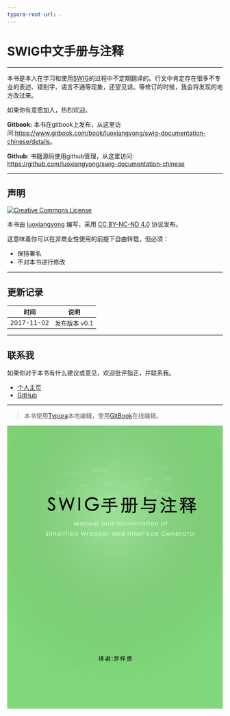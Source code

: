 ```yaml
---
typora-root-url: .
---
```




# SWIG中文手册与注释

***

本书是本人在学习和使用[SWIG](http://www.swig.org)的过程中不定期翻译的。行文中肯定存在很多不专业的表述、错别字、语言不通等现象，还望见谅。等修订的时候，我会将发现的地方改过来。

如果你有意愿加入，热烈欢迎。

**Gitbook:** 本书在gitbook上发布，从这里访问:<https://www.gitbook.com/book/luoxiangyong/swig-documentation-chinese/details>。

**Github:** 书籍源码使用github管理，从这里访问: <https://github.com/luoxiangyong/swig-documentation-chinese>

***
## 声明

<a rel="license" href="https://creativecommons.org/licenses/by-nc-nd/4.0/"><img alt="Creative Commons License" style="border-width:0" src="https://i.creativecommons.org/l/by-nc-nd/4.0/88x31.png" /></a>

本书由 [luoxiangyong](https://github.com/luoxiangyong) 编写，采用 [CC BY-NC-ND 4.0](https://creativecommons.org/licenses/by-nc-nd/4.0/deed.zh) 协议发布。

这意味着你可以在非商业性使用的前提下自由转载，但必须：

+ 保持署名
+ 不对本书进行修改

***
## 更新记录

| 时间 | 说明 |
| :---: | :---: |
| 2017-11-02 | 发布版本 v0.1 |

***
## 联系我

如果你对于本书有什么建议或意见，欢迎批评指正，并联系我。

- [个人主页](http://www.luoxiangyong.cn)
- [GitHub](https://github.com/luoxiangyong)

***
> 本书使用[Typora](https://www.typora.io)本地编辑，使用[GitBook](https://www.gitbook.com)在线编辑。


![cover](/cover.jpg)



